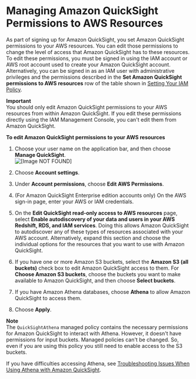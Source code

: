# Managing Amazon QuickSight Permissions to AWS Resources<a name="managing-permissions"></a>

As part of signing up for Amazon QuickSight, you set Amazon QuickSight permissions to your AWS resources\. You can edit those permissions to change the level of access that Amazon QuickSight has to these resources\. To edit these permissions, you must be signed in using the IAM account or AWS root account used to create your Amazon QuickSight account\. Alternatively, you can be signed in as an IAM user with administrative privileges and the permissions described in the **Set Amazon QuickSight permissions to AWS resources** row of the table shown in [Setting Your IAM Policy](set-iam-policy.md)\. 

**Important**  
You should only edit Amazon QuickSight permissions to your AWS resources from within Amazon QuickSight\. If you edit these permissions directly using the IAM Management Console, you can't edit them from Amazon QuickSight\. 

**To edit Amazon QuickSight permissions to your AWS resources**

1. Choose your user name on the application bar, and then choose **Manage QuickSight**\.  
![\[Image NOT FOUND\]](http://docs.aws.amazon.com/quicksight/latest/user/images/admin-menu.png)

1. Choose **Account settings**\.

1. Under **Account permissions**, choose **Edit AWS Permissions**\.

1. \(For Amazon QuickSight Enterprise edition accounts only\) On the AWS sign\-in page, enter your AWS or IAM credentials\.

1. On the **Edit QuickSight read\-only access to AWS resources** page, select **Enable autodiscovery of your data and users in your AWS Redshift, RDS, and IAM services**\. Doing this allows Amazon QuickSight to autodiscover any of these types of resources associated with your AWS account\. Alternatively, expand this section and choose the individual options for the resources that you want to use with Amazon QuickSight\.

1. If you have one or more Amazon S3 buckets, select the **Amazon S3 \(all buckets\)** check box to edit Amazon QuickSight access to them\. For **Choose Amazon S3 buckets**, choose the buckets you want to make available to Amazon QuickSight, and then choose **Select buckets**\.

1. If you have Amazon Athena databases, choose **Athena** to allow Amazon QuickSight to access them\.

1. Choose **Apply**\.

**Note**  
The `QuickSightAthena` managed policy contains the necessary permissions for Amazon QuickSight to interact with Athena\. However, it doesn't have permissions for input buckets\. Managed policies can't be changed\. So, even if you are using this policy you still need to enable access to the S3 buckets\.

If you have difficulties accessing Athena, see [Troubleshooting Issues When Using Athena with Amazon QuickSight](troubleshoot-athena.md)\.